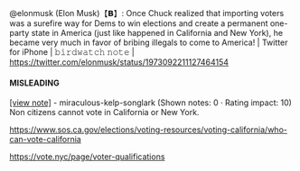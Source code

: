 @elonmusk (Elon Musk)【𝗕】: Once Chuck realized that importing voters was a surefire way for Dems to win elections and create a permanent one-party state in America (just like happened in California and New York), he became very much in favor of bribing illegals to come to America! | Twitter for iPhone | 𝚋𝚒𝚛𝚍𝚠𝚊𝚝𝚌𝚑 𝚗𝚘𝚝𝚎 | https://twitter.com/elonmusk/status/1973092211127464154

#### MISLEADING

[[view note]](https://x.com/i/birdwatch/n/1973439363297005680) - miraculous-kelp-songlark (Shown notes: 0 · Rating impact: 10)\
Non citizens cannot vote in California or New York. 

https://www.sos.ca.gov/elections/voting-resources/voting-california/who-can-vote-california

https://vote.nyc/page/voter-qualifications
